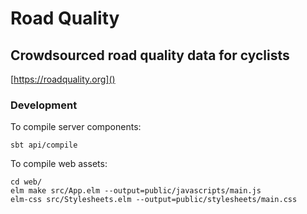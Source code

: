 # Road Quality
## Crowdsourced road quality data for cyclists

[https://roadquality.org]()

### Development
To compile server components:

    sbt api/compile

To compile web assets:

    cd web/
    elm make src/App.elm --output=public/javascripts/main.js
    elm-css src/Stylesheets.elm --output=public/stylesheets/main.css
